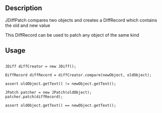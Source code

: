## Description ##

JDiffPatch compares two objects and creates a DiffRecord which contains the old and new value

This DiffRecord can be used to patch any object of the same kind

## Usage ##

```

JDiff diffCreator = new JDiff();

DiffRecord diffRecord = diffCreator.compare(newObject, oldObject);

assert oldObject.getText() != newObject.getText();

JPatch patcher = new JPatch(oldObject);
patcher.patch(diffRecord);

assert oldObject.getText() == newObject.getText();

```